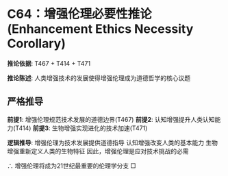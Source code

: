 # C64：增强伦理必要性推论 (Enhancement Ethics Necessity Corollary)

**推论依据**: T467 + T414 + T471

**推论陈述**: 人类增强技术的发展使得增强伦理成为道德哲学的核心议题

## 严格推导

**前提1**: 增强伦理规范技术发展的道德边界(T467)
**前提2**: 认知增强提升人类认知能力(T414)
**前提3**: 生物增强实现进化的技术加速(T471)

**逻辑推导**:
增强伦理为技术发展提供道德指导
认知增强改变人类的基本能力
生物增强重新定义人类的生物特征
因此，增强伦理是应对技术挑战的必需

∴ 增强伦理将成为21世纪最重要的伦理学分支 □
